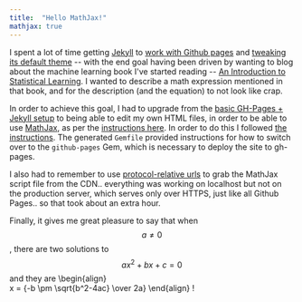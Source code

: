 ```yaml
---
title:  "Hello MathJax!"
mathjax: true
---
```

I spent a lot of time getting [Jekyll](https://jekyllrb.com/) to [work with Github pages](https://jekyllrb.com/docs/github-pages/) and [tweaking its default theme](https://github.com/jekyll/minima#customization) -- with the end goal having been driven by wanting to blog about the machine learning book I've started reading -- [An Introduction to Statistical Learning](http://www-bcf.usc.edu/~gareth/ISL/). I wanted to describe a math expression mentioned in that book, and for the description (and the equation) to not look like crap.

In order to achieve this goal, I had to upgrade from the [basic GH-Pages + Jekyll setup](https://github.com/blog/2289-publishing-with-github-pages-now-as-easy-as-1-2-3) to being able to edit my own HTML files, in order to be able to use [MathJax](https://www.mathjax.org/), as per the [instructions here](http://www.gastonsanchez.com/visually-enforced/opinion/2014/02/16/Mathjax-with-jekyll/). In order to do this I followed [the instructions](https://jekyllrb.com/docs/quickstart/#options-for-creating-a-new-site-with-jekyll). The generated `Gemfile` provided instructions for how to switch over to the `github-pages` Gem, which is necessary to deploy the site to gh-pages.  

I also had to remember to use [protocol-relative urls](https://benpowell.org/https-and-http-the-protocol-less-or-protocol-relative-urls/) to grab the MathJax script file from the CDN.. everything was working on localhost but not on the production server, which serves only over HTTPS, just like all Github Pages.. so that took about an extra hour.

Finally, it gives me great pleasure to say that when $$a \ne 0$$, there are two solutions to $$ax^2 + bx + c = 0$$ and they are
  \begin{align\}    
    x = {-b \pm \sqrt{b^2-4ac} \over 2a}
  \end{align\}
!

